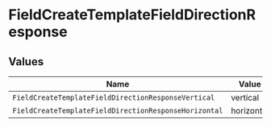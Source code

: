 # FieldCreateTemplateFieldDirectionResponse


## Values

| Name                                                  | Value                                                 |
| ----------------------------------------------------- | ----------------------------------------------------- |
| `FieldCreateTemplateFieldDirectionResponseVertical`   | vertical                                              |
| `FieldCreateTemplateFieldDirectionResponseHorizontal` | horizontal                                            |
